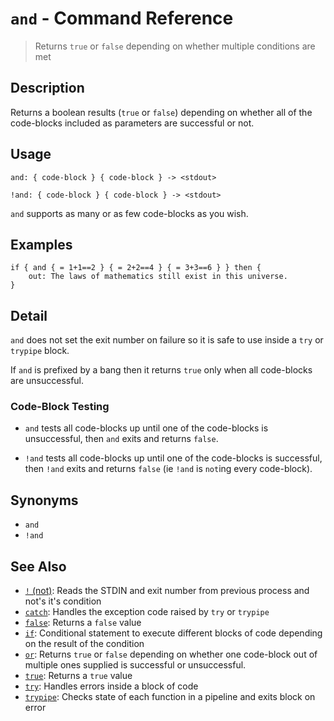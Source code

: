 # `and` - Command Reference

> Returns `true` or `false` depending on whether multiple conditions are met

## Description

Returns a boolean results (`true` or `false`) depending on whether all of the
code-blocks included as parameters are successful or not.

## Usage

```
and: { code-block } { code-block } -> <stdout>

!and: { code-block } { code-block } -> <stdout>
```

`and` supports as many or as few code-blocks as you wish.

## Examples

```
if { and { = 1+1==2 } { = 2+2==4 } { = 3+3==6 } } then {
    out: The laws of mathematics still exist in this universe.
}
```

## Detail

`and` does not set the exit number on failure so it is safe to use inside a `try`
or `trypipe` block.

If `and` is prefixed by a bang then it returns `true` only when all code-blocks
are unsuccessful.

### Code-Block Testing

* `and` tests all code-blocks up until one of the code-blocks is unsuccessful,
  then `and` exits and returns `false`.

* `!and` tests all code-blocks up until one of the code-blocks is successful,
  then `!and` exits and returns `false` (ie `!and` is `not`ing every code-block).

## Synonyms

* `and`
* `!and`


## See Also

* [`!` (not)](../commands/not.md):
  Reads the STDIN and exit number from previous process and not's it's condition
* [`catch`](../commands/catch.md):
  Handles the exception code raised by `try` or `trypipe` 
* [`false`](../commands/false.md):
  Returns a `false` value
* [`if`](../commands/if.md):
  Conditional statement to execute different blocks of code depending on the result of the condition
* [`or`](../commands/or.md):
  Returns `true` or `false` depending on whether one code-block out of multiple ones supplied is successful or unsuccessful.
* [`true`](../commands/true.md):
  Returns a `true` value
* [`try`](../commands/try.md):
  Handles errors inside a block of code
* [`trypipe`](../commands/trypipe.md):
  Checks state of each function in a pipeline and exits block on error
